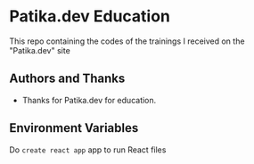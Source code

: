 
# Patika.dev Education
This repo containing the codes of the trainings I received on the "Patika.dev" site


## Authors and Thanks

- Thanks for Patika.dev for education.

  
## Environment Variables

Do `create react app` app to run React files


  
